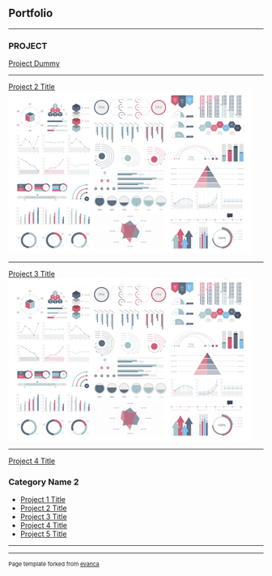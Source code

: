 ## Portfolio

---

### PROJECT

[Project Dummy](https://github.com/hashinaqs/hashinaqs.github.io/blob/main/DUMMY.ipynb)

---
[Project 2 Title](/pdf/sample_presentation.pdf)
<img src="images/dummy_thumbnail.jpg?raw=true"/>

---
[Project 3 Title](http://example.com/)
<img src="images/dummy_thumbnail.jpg?raw=true"/>

---
[Project 4 Title](https://github.com/hashinaqs/hashinaqs.github.io/blob/main/Tugas%20Mandiri%20Pertemuan%2010_Hashina%20Qawlan%20Sadida_UG03.ipynb)


### Category Name 2

- [Project 1 Title](http://example.com/)
- [Project 2 Title](http://example.com/)
- [Project 3 Title](http://example.com/)
- [Project 4 Title](http://example.com/)
- [Project 5 Title](http://example.com/)

---




---
<p style="font-size:11px">Page template forked from <a href="https://github.com/evanca/quick-portfolio">evanca</a></p>
<!-- Remove above link if you don't want to attibute -->
